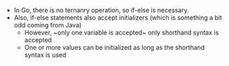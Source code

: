 * In Go, there is no ternanry operation, so if-else is necessary.
* Also, if-else statements also accept initializers (which is something a bit odd
coming from Java)
  * However, ~only one variable is accepted~ only shorthand syntax is accepted
  * One or more values can be initialized as long as the shorthand syntax is used
